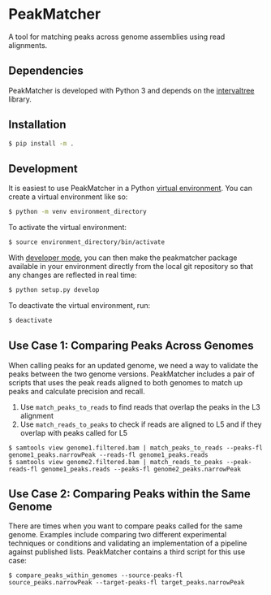 # PeakMatcher
A tool for matching peaks across genome assemblies using read alignments.

## Dependencies
PeakMatcher is developed with Python 3 and depends on the [intervaltree](https://github.com/chaimleib/intervaltree) library.

## Installation

```bash
$ pip install -m .
```

## Development

It is easiest to use PeakMatcher in a Python [virtual environment](https://docs.python.org/3/library/venv.html).  You can create a virtual environment like so:

```bash
$ python -m venv environment_directory
```

To activate the virtual environment:

```bash
$ source environment_directory/bin/activate
```

With [developer mode](https://setuptools.readthedocs.io/en/latest/setuptools.html#development-mode), you can then make the peakmatcher package available in your environment directly from the local git repository so that any changes are reflected in real time:

```bash
$ python setup.py develop
```

To deactivate the virtual environment, run:

```bash
$ deactivate
```

## Use Case 1: Comparing Peaks Across Genomes

When calling peaks for an updated genome, we need a way to validate the peaks between the two genome versions.  PeakMatcher includes a pair of scripts that uses the peak reads aligned to both genomes to match up peaks and calculate precision and recall.

1. Use `match_peaks_to_reads` to find reads that overlap the peaks in the L3 alignment
2. Use `match_reads_to_peaks` to check if reads are aligned to L5 and if they overlap with peaks called for L5


```
$ samtools view genome1.filtered.bam | match_peaks_to_reads --peaks-fl genome1_peaks.narrowPeak --reads-fl genome1_peaks.reads
$ samtools view genome2.filtered.bam | match_reads_to_peaks --peak-reads-fl genome1_peaks.reads --peaks-fl genome2_peaks.narrowPeak
```
## Use Case 2: Comparing Peaks within the Same Genome

There are times when you want to compare peaks called for the same genome.  Examples include comparing two different experimental techniques or conditions and validating an implementation of a pipeline against published lists.  PeakMatcher contains a third script for this use case:

```
$ compare_peaks_within_genomes --source-peaks-fl source_peaks.narrowPeak --target-peaks-fl target_peaks.narrowPeak
```

